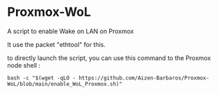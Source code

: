 # Proxmox-WoL
A script to enable Wake on LAN on Proxmox

It use the packet "ethtool" for this.

to directly launch the script, you can use this command to the Proxmox node shell : 

```
bash -c "$(wget -qLO - https://github.com/Aizen-Barbaros/Proxmox-WoL/blob/main/enable_WoL_Proxmox.sh)"
```
